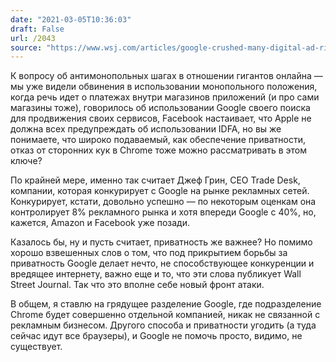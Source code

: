 ```yaml
---
date: "2021-03-05T10:36:03"
draft: False
url: /2043
source: "https://www.wsj.com/articles/google-crushed-many-digital-ad-rivals-but-a-challenger-is-rising-11614891030"
---
```


К вопросу об антимонопольных шагах в отношении гигантов онлайна — мы уже видели обвинения в использовании монопольного положения, когда речь идет о платежах внутри магазинов приложений (и про сами магазины тоже), говорилось об использовании Google своего поиска для продвижения своих сервисов, Facebook настаивает, что Apple не должна всех предупреждать об использовании IDFA, но вы же понимаете, что широко подаваемый, как обеспечение приватности, отказ от сторонних кук в Chrome тоже можно рассматривать в этом ключе?

По крайней мере, именно так считает Джеф Грин, CEO Trade Desk, компании, которая конкурирует с Google на рынке рекламных сетей. Конкурирует, кстати, довольно успешно — по некоторым оценкам она контролирует 8% рекламного рынка и хотя впереди Google с 40%, но, кажется, Amazon и Facebook уже позади.

Казалось бы, ну и пусть считает, приватность же важнее? Но помимо хорошо взвешенных слов о том, что под прикрытием борьбы за приватность Google делает нечто, не способствующее конкуренции и вредящее интернету, важно еще и то, что эти слова публикует Wall Street Journal. Так что это вполне себе новый фронт атаки. 

В общем, я ставлю на грядущее разделение Google, где подразделение Chrome будет совершенно отдельной компанией, никак не связанной с рекламным бизнесом. Другого способа и приватности угодить (а туда сейчас идут все браузеры), и Google не помочь просто, видимо, не существует.

